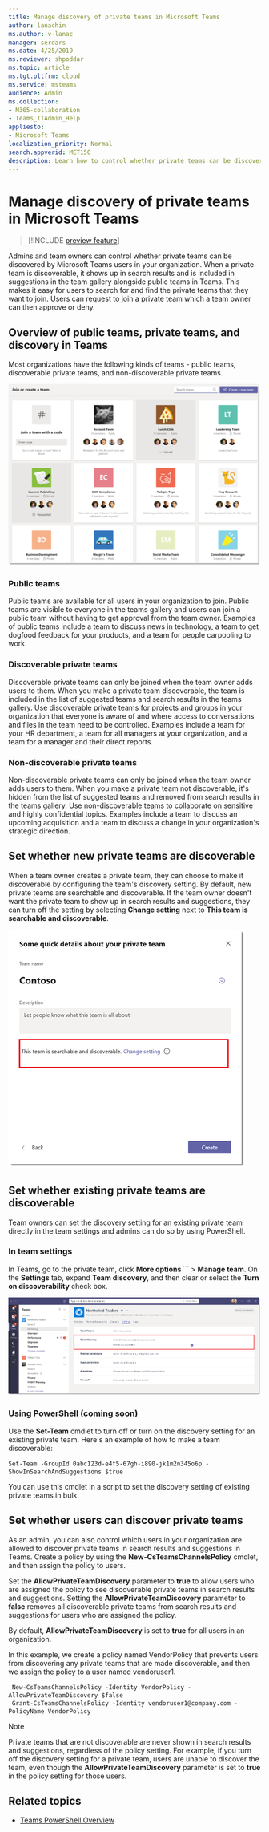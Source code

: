 ```yaml
---
title: Manage discovery of private teams in Microsoft Teams
author: lanachin
ms.author: v-lanac
manager: serdars
ms.date: 4/25/2019
ms.reviewer: shpoddar
ms.topic: article
ms.tgt.pltfrm: cloud
ms.service: msteams
audience: Admin
ms.collection: 
- M365-collaboration
- Teams_ITAdmin_Help
appliesto: 
- Microsoft Teams
localization_priority: Normal
search.appverid: MET150
description: Learn how to control whether private teams can be discovered by Microsoft Teams users through suggestions in the team gallery and search results. 
---
```


# Manage discovery of private teams in Microsoft Teams

> [!INCLUDE [preview feature](includes/preview-feature.md)] 

Admins and team owners can control whether private teams can be discovered by Microsoft Teams users in your organization. When a private team is discoverable, it shows up in search results and is included in suggestions in the team gallery alongside public teams in Teams. This makes it easy for users to search for and find the private teams that they want to join. Users can request to join a private team which a team owner can then approve or deny.

## Overview of public teams, private teams, and discovery in Teams

Most organizations have the following kinds of teams - public teams, discoverable private teams, and non-discoverable private teams.

![team gallery](media/private-team-discovery-team-gallery.png)

### Public teams

Public teams are available for all users in your organization to join. Public teams are visible to everyone in the teams gallery and users can join a public team without having to get approval from the team owner. Examples of public teams include a team to discuss news in technology, a team to get dogfood feedback for your products, and a team for people carpooling to work.

### Discoverable private teams

Discoverable private teams can only be joined when the team owner adds users to them. When you make a private team discoverable, the team is included in the list of suggested teams and search results in the teams gallery. Use discoverable private teams for projects and groups in your organization that everyone is aware of and where access to conversations and files in the team need to be controlled. Examples include a team for your HR department, a team for all managers at your organization, and a team for a manager and their direct reports.

### Non-discoverable private teams

Non-discoverable private teams can only be joined when the team owner adds users to them. When you make a private team not discoverable, it's hidden from the list of suggested teams and removed from search results in the teams gallery. Use non-discoverable teams to collaborate on sensitive and highly confidential topics. Examples include a team to discuss an upcoming acquisition and a team to discuss a change in your organization's strategic direction.

## Set whether new private teams are discoverable

When a team owner creates a private team, they can choose to make it discoverable by configuring the team's discovery setting. By default, new private teams are searchable and discoverable. If the team owner doesn't want the private team to show up in search results and suggestions, they can turn off the setting by selecting **Change setting** next to **This team is searchable and discoverable**.

![discovery setting for new private teams](media/private-team-discovery-new-team.png)

## Set whether existing private teams are discoverable

Team owners can set the discovery setting for an existing private team directly in the team settings and admins can do so by using PowerShell.

### In team settings

In Teams, go to the private team, click **More options ˙˙˙** > **Manage team**. On the **Settings** tab, expand **Team discovery**, and then clear or select the **Turn on discoverability** check box.

![discovery setting for existing private teams](media/private-team-discovery-existing-team.png)

### Using PowerShell (coming soon)

Use the **Set-Team** cmdlet to turn off or turn on the discovery setting for an existing private team. Here's an example of how to make a team discoverable:

    Set-Team -GroupId 0abc123d-e4f5-67gh-i890-jk1m2n345o6p -ShowInSearchAndSuggestions $true
You can use this cmdlet in a script to set the discovery setting of existing private teams in bulk.

## Set whether users can discover private teams

As an admin, you can also control which users in your organization are allowed to discover private teams in search results and suggestions in Teams. Create a policy by using the **New-CsTeamsChannelsPolicy** cmdlet, and then assign the policy to users.
 
Set the **AllowPrivateTeamDiscovery** parameter to **true** to allow users who are assigned the policy to see discoverable private teams in search results and suggestions. Setting the **AllowPrivateTeamDiscovery** parameter to **false** removes all discoverable private teams from search results and suggestions for users who are assigned the policy.

By default, **AllowPrivateTeamDiscovery** is set to **true** for all users in an organization.

In this example, we create a policy named VendorPolicy that prevents users from discovering any private teams that are made discoverable, and then we assign the policy to a user named vendoruser1. 
   
     New-CsTeamsChannelsPolicy -Identity VendorPolicy -AllowPrivateTeamDiscovery $false
     Grant-CsTeamsChannelsPolicy -Identity vendoruser1@company.com -PolicyName VendorPolicy

> [!NOTE]
> Private teams that are not discoverable are never shown in search results and suggestions, regardless of the policy setting. For example, if you turn off the discovery setting for a private team, users are unable to discover the team, even though  the **AllowPrivateTeamDiscovery** parameter is set to **true** in the policy setting for those users.

## Related topics
- [Teams PowerShell Overview](teams-powershell-overview.md)